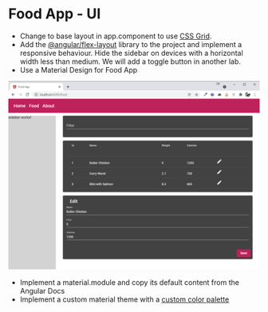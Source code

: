 # Food App - UI

- Change to base layout in app.component to use [CSS Grid](https://css-tricks.com/snippets/css/complete-guide-grid/). 
- Add the [@angular/flex-layout](https://github.com/angular/flex-layout/wiki) library to the project and implement a responsive behaviour. Hide the sidebar on devices with a horizontal width less than medium. We will add a toggle button in another lab.
- Use a Material Design for Food App

![material](_images/material.png)

- Implement a material.module and copy its default content from the Angular Docs
- Implement a custom material theme with a [custom color palette](https://material.io/resources/color/#!/?view.left=0&view.right=0)
